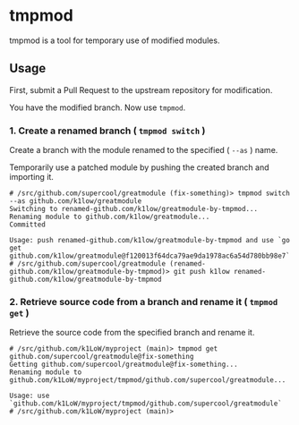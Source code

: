 # tmpmod

tmpmod is a tool for temporary use of modified modules.

## Usage

First, submit a Pull Request to the upstream repository for modification.

You have the modified branch. Now use `tmpmod`.

### 1. Create a renamed branch ( `tmpmod switch` )

Create a branch with the module renamed to the specified ( `--as` ) name.

Temporarily use a patched module by pushing the created branch and importing it.

``` console
# /src/github.com/supercool/greatmodule (fix-something)> tmpmod switch --as github.com/k1low/greatmodule
Switching to renamed-github.com/k1low/greatmodule-by-tmpmod...
Renaming module to github.com/k1low/greatmodule...
Committed

Usage: push renamed-github.com/k1low/greatmodule-by-tmpmod and use `go get github.com/k1low/greatmodule@f120013f64dca79ae9da1978ac6a54d780bb98e7`
# /src/github.com/supercool/greatmodule (renamed-github.com/k1low/greatmodule-by-tmpmod)> git push k1low renamed-github.com/k1low/greatmodule-by-tmpmod
```

### 2. Retrieve source code from a branch and rename it ( `tmpmod get` )

Retrieve the source code from the specified branch and rename it.

``` console
# /src/github.com/k1LoW/myproject (main)> tmpmod get github.com/supercool/greatmodule@fix-something
Getting github.com/supercool/greatmodule@fix-something...
Renaming module to github.com/k1LoW/myproject/tmpmod/github.com/supercool/greatmodule...

Usage: use `github.com/k1LoW/myproject/tmpmod/github.com/supercool/greatmodule`
# /src/github.com/k1LoW/myproject (main)>
```
